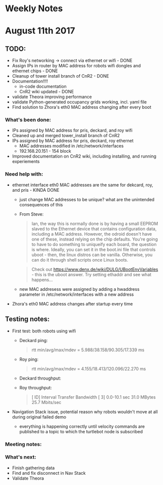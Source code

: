 # Weekly Notes
# August 11th 2017

## TODO:

- Fix Roy's networking -> connect via ethernet or wifi - DONE
- Assign IPs in router by MAC address for robots wifi dongles and ethernet chips - DONE
- Cleanup of tower install branch of CnR2 - DONE
- Documentation!!!!
	- in-code documentation
	- CnR2 wiki updated - DONE
- validate Theora improving performance
- validate Python-generated occupancy grids working, incl. yaml file
- Find solution to Zhora's eth0 MAC address changing after every boot


### What's been done:

- IPs assigned by MAC address for pris, deckard, and roy wifi
- Cleaned up and merged tower_install branch of CnR2
- IPs assigned by MAC address for pris, deckard, roy ethernet
	- MAC addresses modified in /etc/network/interfaces
	- 192.168.20.151 - 154 block
- Improved documentation on CnR2 wiki, including installing, and running experiements


### Need help with:

- ethernet interface eth0 MAC addresses are the same for dekcard, roy, and pris - KINDA DONE
	- just change MAC addresses to be unique? what are the unintended consequences of this
	- From Steve:
		> Ian, the way this is normally done is by having a small EEPROM 	slaved
		to the Ethernet device that contains configuration data, including a
		MAC address. However, the odroid doesn't have one of these, instead
		relying on the chip defaults. You're going to have to do something to
		uniqueify each board, the question is where. Ideally, you can set it
		in the boot.ini file that controls uboot - then, the linux distros can
		be vanilla. Otherwise, you can do it through shell scripts once Linux
		boots.

		> Check out https://www.denx.de/wiki/DULG/UBootEnvVariables - this is
		the uboot answer. Try setting ethaddr and see what happens...

	- new MAC addresess were assigned by adding a hwaddress parameter in /etc/network/interfaces with a new address

- Zhora's eth0 MAC address changes after startup every time


## Testing notes:

- First test: both robots using wifi
	- Deckard ping:
		> rtt min/avg/max/mdev = 5.988/38.158/90.305/17.339 ms
	- Roy ping:
		> rtt min/avg/max/mdev = 4.155/18.413/120.096/22.270 ms

	- Deckard throughput:

	- Roy throughput:
		> [ ID] Interval       Transfer     Bandwidth
		[  3]  0.0-10.1 sec  31.0 MBytes  25.7 Mbits/sec

- Navigation Stack issue, potential reason why robots wouldn't move at all during original failed demo
	- everything is happening correctly until velocity commands are published to a topic to which the turtlebot node is subscribed




### Meeting notes:


### What's next:
- Finish gathering data
- Find and fix disconnect in Nav Stack
- Validate Theora